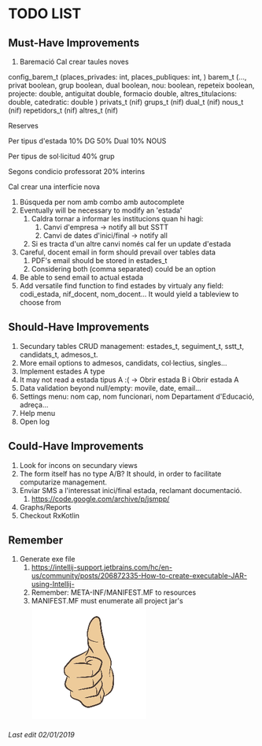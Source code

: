 # TODO LIST

## Must-Have Improvements

1. Baremació
Cal crear taules noves

config_barem_t (places_privades: int, places_publiques: int, )
barem_t (…, privat boolean, grup boolean, dual boolean, nou: boolean, repeteix boolean, projecte: double, antiguitat double, formacio double, altres_titulacions: double, catedratic: double )
privats_t (nif)
grups_t (nif)
dual_t (nif)
nous_t (nif)
repetidors_t (nif)
altres_t (nif)

Reserves

Per tipus d'estada
10% DG
50% Dual
10% NOUS

Per tipus de sol·licitud
40% grup

Segons condicio professorat
20% interins

Cal crear una interfície nova

1. Búsqueda per nom amb combo amb autocomplete
1. Eventually will be necessary to modify an 'estada'
    1. Caldra tornar a informar les institucions quan hi hagi:
        1. Canvi d'empresa -> notify all but SSTT
        1. Canvi de dates d'inici/final -> notify all
    1. Si es tracta d'un altre canvi només cal fer un update d'estada
1. Careful, docent email in form should prevail over tables data
    1. PDF's email should be stored in estades_t
    1. Considering both (comma separated) could be an option
1. Be able to send email to actual estada
1. Add versatile find function to find estades by virtualy any field: codi_estada, nif_docent, nom_docent... It would yield a tableview to choose from

## Should-Have Improvements

1. Secundary tables CRUD management: estades_t, seguiment_t, sstt_t, candidats_t, admesos_t.
1. More email options to admesos, candidats, col·lectius, singles...
1. Implement estades A type
1. It may not read a estada tipus A :( -> Obrir estada B i Obrir estada A
1. Data validation beyond null/empty: movile, date, email...
1. Settings menu: nom cap, nom funcionari, nom Departament d'Educació, adreça...
1. Help menu
1. Open log

## Could-Have Improvements

1. Look for incons on secundary views
1. The form itself has no type A/B? It should, in order to facilitate computarize management.
1. Enviar SMS a l'interessat inici/final estada, reclamant documentació.
    1. https://code.google.com/archive/p/jsmpp/
1. Graphs/Reports
1. Checkout RxKotlin

## Remember

1. Generate exe file
    1. https://intellij-support.jetbrains.com/hc/en-us/community/posts/206872335-How-to-create-executable-JAR-using-Intellij-
    1. Remember: META-INF/MANIFEST.MF to resources
    1. MANIFEST.MF must enumerate all project jar's
![Thumb Up](./thumb_up.jpg)

###### Last edit 02/01/2019